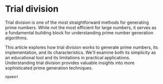 # Trial division

Trial division is one of the most straightforward methods for generating prime numbers. While not the most efficient for large numbers, it serves as a fundamental building block for understanding prime number generation algorithms.

This article explores how trial division works to generate prime numbers, its implementation, and its characteristics. We'll examine both its simplicity as an educational tool and its limitations in practical applications. Understanding trial division provides valuable insights into more sophisticated prime generation techniques.

```scene:1
привет
```